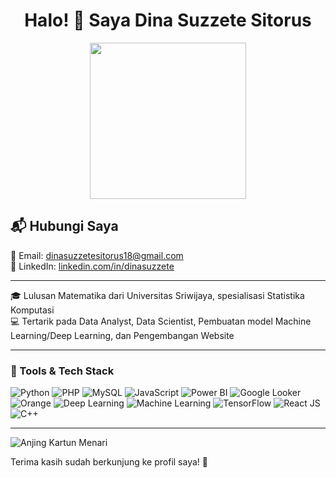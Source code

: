 <h1 align="center">Halo! 👋 Saya Dina Suzzete Sitorus</h1>

<p align="center">
 <img src="https://media.giphy.com/media/hiJ9ypGI5tIKdwKoK2/giphy.gif" width="250" />
</p>

## 📬 Hubungi Saya

📧 Email: dinasuzzetesitorus18@gmail.com  
💼 LinkedIn: [linkedin.com/in/dinasuzzete](https://linkedin.com/in/dinasuzzete)

---

🎓 Lulusan Matematika dari Universitas Sriwijaya, spesialisasi Statistika Komputasi  
💻 Tertarik pada Data Analyst, Data Scientist, Pembuatan model Machine Learning/Deep Learning, dan Pengembangan Website 

---

### 🚀 Tools & Tech Stack

![Python](https://img.shields.io/badge/Python-3776AB?style=flat&logo=python&logoColor=white)
![PHP](https://img.shields.io/badge/PHP-777BB4?style=flat&logo=php&logoColor=white)
![MySQL](https://img.shields.io/badge/MySQL-4479A1?style=flat&logo=mysql&logoColor=white)
![JavaScript](https://img.shields.io/badge/JavaScript-F7DF1E?style=flat&logo=javascript&logoColor=black)
![Power BI](https://img.shields.io/badge/PowerBI-F2C811?style=flat&logo=powerbi&logoColor=black)
![Google Looker](https://img.shields.io/badge/Google%20Looker-4285F4?style=flat&logo=google&logoColor=white)
![Orange](https://img.shields.io/badge/Orange-FF7F00?style=flat&logo=orange&logoColor=white)
![Deep Learning](https://img.shields.io/badge/Deep%20Learning-8A2BE2?style=flat&logo=deep-learning&logoColor=white)
![Machine Learning](https://img.shields.io/badge/Machine%20Learning-009688?style=flat&logo=scikit-learn&logoColor=white)
![TensorFlow](https://img.shields.io/badge/TensorFlow-FF6F00?style=flat&logo=tensorflow&logoColor=white)
![React JS](https://img.shields.io/badge/React-61DAFB?style=flat&logo=react&logoColor=black)
![C++](https://img.shields.io/badge/C++-00599C?style=flat&logo=c%2B%2B&logoColor=white)

---
![Anjing Kartun Menari](https://id.picmix.com/stamp/Dog-Happy-Dance-2474520)

Terima kasih sudah berkunjung ke profil saya! 🌱
